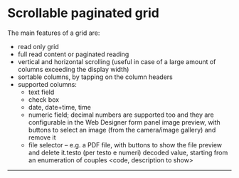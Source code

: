 # Scrollable paginated grid

The main features of a grid are:

* read only grid
* full read content or paginated reading
* vertical and horizontal scrolling \(useful in case of a large amount of columns exceeding the display width\)
* sortable columns, by tapping on the column headers
* supported columns:
  * text field
  * check box
  * date, date+time, time
  * numeric field; decimal numbers are supported too and they are configurable in the Web Designer form panel image preview, with buttons to select an image \(from the camera/image gallery\) and remove it
  * file selector – e.g. a PDF file, with buttons to show the file preview and delete it.testo \(per testo e numeri\) decoded value, starting from an enumeration of couples &lt;code, description to show&gt;

---



